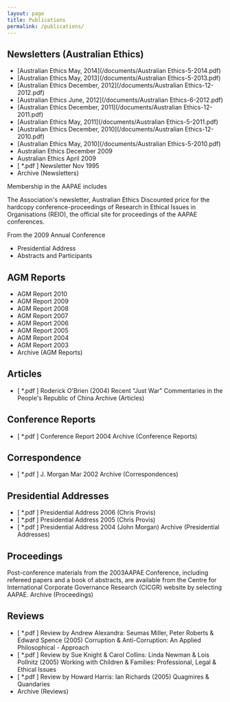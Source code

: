 ```yaml
---
layout: page
title: Publications
permalink: /publications/
---
```


## Newsletters (Australian Ethics)

- [Australian Ethics May, 2014](/documents/Australian Ethics-5-2014.pdf)
- [Australian Ethics May, 2013](/documents/Australian Ethics-5-2013.pdf)
- [Australian Ethics December, 2012](/documents/Australian Ethics-12-2012.pdf)
- [Australian Ethics June, 2012](/documents/Australian Ethics-6-2012.pdf)
- [Australian Ethics December, 2011](/documents/Australian Ethics-12-2011.pdf)
- [Australian Ethics May, 2011](/documents/Australian Ethics-5-2011.pdf)
- [Australian Ethics December, 2010](/documents/Australian Ethics-12-2010.pdf)
- [Australian Ethics May, 2010](/documents/Australian Ethics-5-2010.pdf)
- Australian Ethics December 2009
- Australian Ethics April 2009
- [ *.pdf ]  Newsletter Nov 1995
- Archive (Newsletters)

Membership in the AAPAE includes

The Association's newsletter, Australian Ethics
Discounted price for the hardcopy conference-proceedings of Research in Ethical Issues in Organisations (REIO), the official site for proceedings of the AAPAE conferences.

From the 2009 Annual Conference

* Presidential Address
* Abstracts and Participants


## AGM Reports

- AGM Report 2010
- AGM Report 2009
- AGM Report 2008
- AGM Report 2007
- AGM Report 2006
- AGM Report 2005
- AGM Report 2004
- AGM Report 2003
- Archive (AGM Reports)


## Articles

- [ *.pdf ]  Roderick O'Brien (2004) Recent "Just War" Commentaries in the People's Republic of China
Archive (Articles)


## Conference Reports

- [ *.pdf ]  Conference Report 2004
Archive (Conference Reports)


## Correspondence

- [ *.pdf ]  J. Morgan Mar 2002
Archive (Correspondences)


## Presidential Addresses

- [ *.pdf ]  Presidential Address 2006  (Chris Provis)
- [ *.pdf ]  Presidential Address 2005  (Chris Provis)
- [ *.pdf ]  Presidential Address 2004  (John Morgan)
Archive (Presidential Addresses)


## Proceedings

Post-conference materials from the 2003AAPAE Conference, including refereed papers and a book of abstracts, are available from the Centre for International Corporate Governance Research (CICGR) website by selecting AAPAE.
Archive (Proceedings)


## Reviews

- [ *.pdf ]  Review by Andrew Alexandra: Seumas Miller, Peter Roberts & Edward Spence (2005) Corruption & Anti-Corruption: An Applied Philosophical - Approach
- [ *.pdf ]  Review by Sue Knight & Carol Collins: Linda Newman & Lois Pollnitz (2005) Working with Children & Families: Professional, Legal & Ethical Issues
- [ *.pdf ]  Review by Howard Harris: Ian Richards (2005) Quagmires & Quandaries
- Archive (Reviews)



